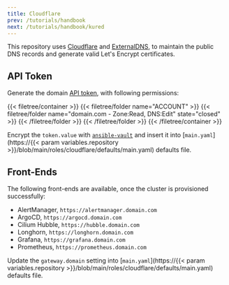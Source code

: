 ```yaml
---
title: Cloudflare
prev: /tutorials/handbook
next: /tutorials/handbook/kured
---
```


This repository uses [Cloudflare](https://www.cloudflare.com) and [ExternalDNS](https://github.com/kubernetes-sigs/external-dns), to maintain the public DNS records and generate valid Let's Encrypt certificates.

<!--more-->

## API Token

Generate the domain [API token](https://developers.cloudflare.com/fundamentals/api/get-started/create-token/), with following permissions:

{{< filetree/container >}}
  {{< filetree/folder name="ACCOUNT" >}}
    {{< filetree/folder name="domain.com - Zone:Read, DNS:Edit" state="closed" >}}
    {{< /filetree/folder >}}
  {{< /filetree/folder >}}
{{< /filetree/container >}}

Encrypt the `token.value` with [`ansible-vault`](/k3s-cluster/tutorials/handbook/ansible/#vault) and insert it into 
[`main.yaml`](https://{{< param variables.repository >}}/blob/main/roles/cloudflare/defaults/main.yaml) defaults file.

## Front-Ends

The following front-ends are available, once the cluster is provisioned successfully:

- AlertManager, `https://alertmanager.domain.com`
- ArgoCD, `https://argocd.domain.com`
- Cilium Hubble, `https://hubble.domain.com`
- Longhorn, `https://longhorn.domain.com`
- Grafana, `https://grafana.domain.com`
- Prometheus, `https://prometheus.domain.com`

Update the `gateway.domain` setting into [`main.yaml`](https://{{< param variables.repository >}}/blob/main/roles/cloudflare/defaults/main.yaml) defaults file.

